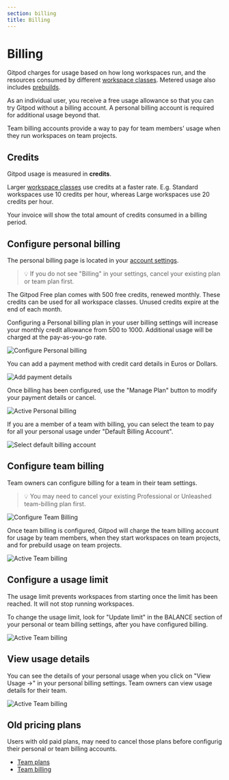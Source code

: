 ```yaml
---
section: billing
title: Billing
---
```


<script context="module">
  export const prerender = true;
</script>

# Billing

Gitpod charges for usage based on how long workspaces run, and the resources consumed by different [workspace classes](/docs/configure/workspaces/workspace-classes). Metered usage also includes [prebuilds](/docs/configure/projects/prebuilds).

As an individual user, you receive a free usage allowance so that you can try Gitpod without a billing account. A personal billing account is required for additional usage beyond that.

Team billing accounts provide a way to pay for team members' usage when they run workspaces on team projects.

## Credits

Gitpod usage is measured in **credits**.

Larger [workspace classes](/docs/configure/workspaces/workspace-classes) use credits at a faster rate. E.g. Standard workspaces use 10 credits per hour, whereas Large workspaces use 20 credits per hour.

Your invoice will show the total amount of credits consumed in a billing period.

## Configure personal billing

The personal billing page is located in your [account settings](https://gitpod.io/account).

> 💡 If you do not see "Billing" in your settings, cancel your existing plan or team plan first.

The Gitpod Free plan comes with 500 free credits, renewed monthly. These credits can be used for all workspace classes. Unused credits expire at the end of each month.

Configuring a Personal billing plan in your user billing settings will increase your monthly credit allowance from 500 to 1000. Additional usage will be charged at the pay-as-you-go rate.

![Configure Personal billing](../../static/images/docs/billing/configure-personal-billing.png)

You can add a payment method with credit card details in Euros or Dollars.

![Add payment details](../../static/images/docs/billing/add-personal-payment-details.png)

Once billing has been configured, use the "Manage Plan" button to modify your payment details or cancel.

![Active Personal billing](../../static/images/docs/billing/active-personal-billing.png)

If you are a member of a team with billing, you can select the team to pay for all your personal usage under "Default Billing Account".

![Select default billing account](../../static/images/docs/billing/select-default-billing-account.png)

## Configure team billing

Team owners can configure billing for a team in their team settings.

> 💡 You may need to cancel your existing Professional or Unleashed team-billing plan first.

![Configure Team Billing](../../static/images/docs/billing/configure-team-billing.png)

Once team billing is configured, Gitpod will charge the team billing account for usage by team members, when they start workspaces on team projects, and for prebuild usage on team projects.

![Active Team billing](../../static/images/docs/billing/active-team-billing.png)

## Configure a usage limit

The usage limit prevents workspaces from starting once the limit has been reached. It will not stop running workspaces.

To change the usage limit, look for "Update limit" in the BALANCE section of your personal or team billing settings, after you have configured billing.

![Active Team billing](../../static/images/docs/billing/update-usage-limit-2.png)

## View usage details

You can see the details of your personal usage when you click on "View Usage →" in your personal billing settings. Team owners can view usage details for their team.

![Active Team billing](../../static/images/docs/billing/view-team-usage-details.png)

## Old pricing plans

Users with old paid plans, may need to cancel those plans before configurig their personal or team billing accounts.

- [Team plans](/docs/configure/billing/team-plans)
- [Team billing](/docs/configure/billing/team-billing)
